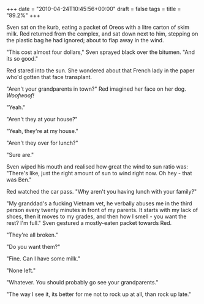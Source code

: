 +++
date = "2010-04-24T10:45:56+00:00"
draft = false
tags = 
title = "89.2%"
+++
<p>Sven sat on the kurb, eating a packet of Oreos with a litre carton of skim milk. Red returned from the complex, and sat down next to him, stepping on the plastic bag he had ignored; about to flap away in the wind.</p>&#13;
<p>"This cost almost four dollars," Sven sprayed black over the bitumen. "And its so good."</p>&#13;
<p>Red stared into the sun. She wondered about that French lady in the paper who'd gotten that face transplant.</p>&#13;
<p>"Aren't your grandparents in town?" Red imagined her face on her dog. <em>Woofwoof!</em></p>&#13;
<p>"Yeah."</p>&#13;
<p>"Aren't they at your house?"</p>&#13;
<p>"Yeah, they're at my house."</p>&#13;
<p>"Aren't they over for lunch?"</p>&#13;
<p>"Sure are."</p>&#13;
<p>Sven wiped his mouth and realised how great the wind to sun ratio was: "There's like, just the right amount of sun to wind right now. Oh hey - that was Ben."</p>&#13;
<p>Red watched the car pass. "Why aren't you having lunch with your family?"</p>&#13;
<p>"My granddad's a fucking Vietnam vet, he verbally abuses me in the third person every twenty minutes in front of my parents. It starts with my lack of shoes, then it moves to my grades, and then how I smell - you want the rest? I'm full." Sven gestured a mostly-eaten packet towards Red.</p>&#13;
<p>"They're all broken."</p>&#13;
<p>"Do you want them?"</p>&#13;
<p>"Fine. Can I have some milk."</p>&#13;
<p>"None left."</p>&#13;
<p>"Whatever. You should probably go see your grandparents."</p>&#13;
<p>"The way I see it, its better for me not to rock up at all, than rock up late."</p>&#13;
 